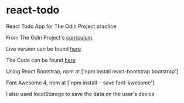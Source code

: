 # react-todo

React Todo App for The Odin Project practice

From The Odin Project's [curriculum](https://www.theodinproject.com/courses/javascript/lessons/frameworks). 

Live version can be found [here](https://moelashmawy.github.io/react-todo/)

The Code can be found [here](https://github.com/moelashmawy/react-todo/tree/master)

Using React Bootstrap, npm at    ['npm install react-bootstrap bootstrap']

Font Awesome 4, npm at    ['npm install --save font-awesome']

I also used localStorage to save the data on the user's device
